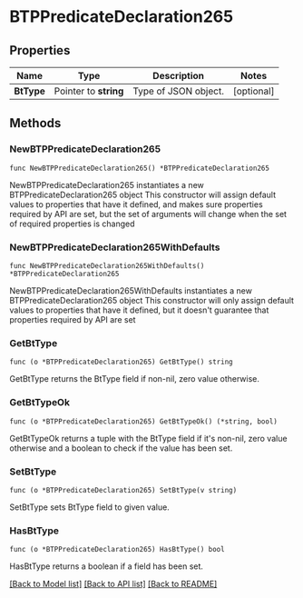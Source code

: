 # BTPPredicateDeclaration265

## Properties

Name | Type | Description | Notes
------------ | ------------- | ------------- | -------------
**BtType** | Pointer to **string** | Type of JSON object. | [optional] 

## Methods

### NewBTPPredicateDeclaration265

`func NewBTPPredicateDeclaration265() *BTPPredicateDeclaration265`

NewBTPPredicateDeclaration265 instantiates a new BTPPredicateDeclaration265 object
This constructor will assign default values to properties that have it defined,
and makes sure properties required by API are set, but the set of arguments
will change when the set of required properties is changed

### NewBTPPredicateDeclaration265WithDefaults

`func NewBTPPredicateDeclaration265WithDefaults() *BTPPredicateDeclaration265`

NewBTPPredicateDeclaration265WithDefaults instantiates a new BTPPredicateDeclaration265 object
This constructor will only assign default values to properties that have it defined,
but it doesn't guarantee that properties required by API are set

### GetBtType

`func (o *BTPPredicateDeclaration265) GetBtType() string`

GetBtType returns the BtType field if non-nil, zero value otherwise.

### GetBtTypeOk

`func (o *BTPPredicateDeclaration265) GetBtTypeOk() (*string, bool)`

GetBtTypeOk returns a tuple with the BtType field if it's non-nil, zero value otherwise
and a boolean to check if the value has been set.

### SetBtType

`func (o *BTPPredicateDeclaration265) SetBtType(v string)`

SetBtType sets BtType field to given value.

### HasBtType

`func (o *BTPPredicateDeclaration265) HasBtType() bool`

HasBtType returns a boolean if a field has been set.


[[Back to Model list]](../README.md#documentation-for-models) [[Back to API list]](../README.md#documentation-for-api-endpoints) [[Back to README]](../README.md)


